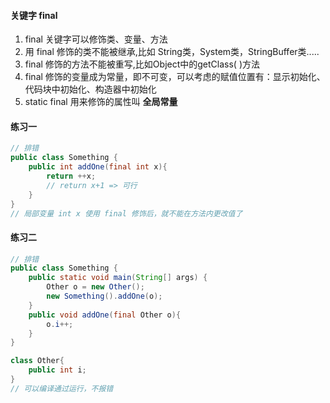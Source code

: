 #### 关键字 **final**

1. final 关键字可以修饰类、变量、方法
2. 用 final 修饰的类不能被继承,比如 String类，System类，StringBuffer类.....
3. final 修饰的方法不能被重写,比如Object中的getClass( )方法
4. final 修饰的变量成为常量，即不可变，可以考虑的赋值位置有：显示初始化、代码块中初始化、构造器中初始化
5. static final 用来修饰的属性叫 **全局常量**



#### 练习一

```java
// 排错
public class Something {
    public int addOne(final int x){
        return ++x;
        // return x+1 => 可行
    }
}
// 局部变量 int x 使用 final 修饰后，就不能在方法内更改值了
```

#### 练习二

```java
// 排错
public class Something {
    public static void main(String[] args) {
        Other o = new Other();
        new Something().addOne(o);
    }
    public void addOne(final Other o){
        o.i++;
    }
}

class Other{
    public int i;
}
// 可以编译通过运行，不报错
```

